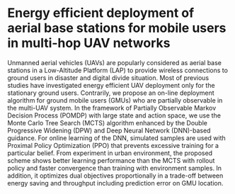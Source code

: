 # Energy efficient deployment of aerial base stations for mobile users in multi-hop UAV networks

Unmanned aerial vehicles (UAVs) are popularly considered as aerial base stations in a Low-Altitude Platform (LAP) to provide
wireless connections to ground users in disaster and digital divide situation. Most of previous studies have investigated energy
efficient UAV deployment only for the stationary ground users. Contrarily, we propose an on-line deployment algorithm for ground
mobile users (GMUs) who are partially observable in the multi-UAV system. In the framework of Partially Observable Markov
Decision Process (POMDP) with large state and action space, we use the Monte Carlo Tree Search (MCTS) algorithm enhanced
by the Double Progressive Widening (DPW) and Deep Neural Network (DNN)-based guidance. For online learning of the DNN,
simulated samples are used with Proximal Policy Optimization (PPO) that prevents excessive training for a particular belief. From
experiment in urban environment, the proposed scheme shows better learning performance than the MCTS with rollout policy and
faster convergence than training with environment samples. In addition, it optimizes dual objectives proportionally in a trade-off
between energy saving and throughput including prediction error on GMU location.

